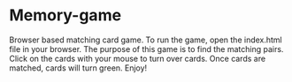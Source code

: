 # Memory-game
Browser based matching card game. To run the game, open the index.html file in your browser. 
The purpose of this game is to find the matching pairs. Click on the cards with your mouse to turn over cards.
Once cards are matched, cards will turn green. Enjoy!
